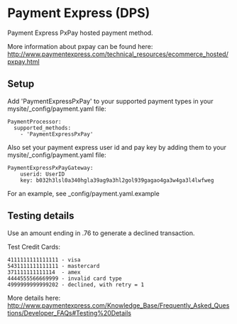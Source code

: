 # Payment Express (DPS)

Payment Express PxPay hosted payment method.

More information about pxpay can be found here:
http://www.paymentexpress.com/technical_resources/ecommerce_hosted/pxpay.html

## Setup

Add 'PaymentExpressPxPay' to your supported payment types in your
mysite/_config/payment.yaml file:

	PaymentProcessor:
	  supported_methods:
	    - 'PaymentExpressPxPay'

Also set your payment express user id and pay key by adding them to your 
mysite/_config/payment.yaml file:

	PaymentExpressPxPayGateway:
	    userid: UserID
	    key: b032h3lsl0a340hgla39ag9a3hl2gol939gagao4ga3w4ga3l4lwfweg

For an example, see _config/payment.yaml.example	

## Testing details

Use an amount ending in .76 to generate a declined transaction.
  
Test Credit Cards:

	4111111111111111 - visa
	5431111111111111 - mastercard
	371111111111114  - amex
	4444555566669999 - invalid card type
	4999999999999202 - declined, with retry = 1

More details here: http://www.paymentexpress.com/Knowledge_Base/Frequently_Asked_Questions/Developer_FAQs#Testing%20Details